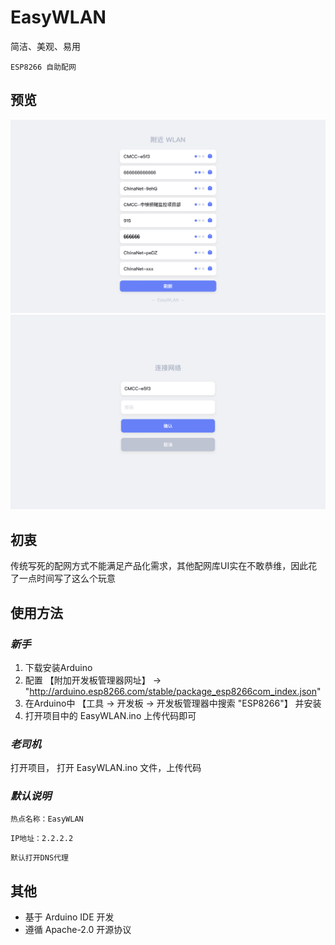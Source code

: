 # **EasyWLAN**

简洁、美观、易用  
  
`` ESP8266 自助配网 `` 
  
  
## 预览
![image](./README_IMG/img1.png)
![image](./README_IMG/img2.png)
  
  
## 初衷
传统写死的配网方式不能满足产品化需求，其他配网库UI实在不敢恭维，因此花了一点时间写了这么个玩意

  
## 使用方法
### *新手*
1. 下载安装Arduino
2. 配置 【附加开发板管理器网址】 → "http://arduino.esp8266.com/stable/package_esp8266com_index.json"
3. 在Arduino中 【工具 → 开发板 → 开发板管理器中搜索 "ESP8266"】 并安装
4. 打开项目中的 EasyWLAN.ino 上传代码即可

### *老司机*
打开项目， 打开 EasyWLAN.ino 文件，上传代码

### *默认说明*
`` 热点名称：EasyWLAN ``  
  
`` IP地址：2.2.2.2 ``  
  
`` 默认打开DNS代理 ``  
  
  
## 其他
* 基于 Arduino IDE 开发
* 遵循 Apache-2.0 开源协议